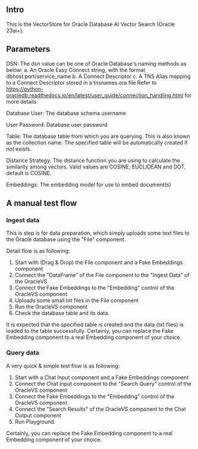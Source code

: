 ## Intro
This is the VectorStore for Oracle Database AI Vector Search (Oracle 23ai+).

## Parameters 
DSN: The dsn value can be one of Oracle Database's naming methods as below:
     a. An Oracle Easy Connect string, with the format dbhost:port/service_name
     b. A Connect Descriptor
     c. A TNS Alias mapping to a Connect Descriptor stored in a tnsnames.ora file
    Refer to https://python-oracledb.readthedocs.io/en/latest/user_guide/connection_handling.html for more details

Database User: The database schema username

User Password: Database user password

Table: The database table from which you are querying. This is also known as the collection name. The specified table will be automatically created if not exists.

Distance Strategy: The distance function you are using to calculate the similarity among vectors. Valid values are COSINE, EUCLIDEAN and DOT, default is COSINE.

Embeddings: The embedding model for use to embed document(s)


## A manual test flow

### Ingest data

This is step is for data preparation, which simply uploads some text files to the Oracle database using the "File" component. 

Detail flow is as following:

1. Start with (Drag & Drop) the File component and a Fake Embeddings component
2. Connect the "DataFrame" of the File component to the "Ingest Data" of the OracleVS
3. Connect the Fake Embeddings to the "Embedding" control of the OracleVS component
4. Uploads some small txt files in the File component
5. Run the OracleVS component
6. Check the database table and its data. 

It is expected that the specified table is created and the data (txt files) is loaded to the table successfully. Certainly, you can replace the Fake Embedding component to a real Embedding component of your choice. 

### Query data

A very quick & simple test flow is as following:

1. Start with a Chat Input component and a Fake Embeddings component
2. Connect the Chat Input component to the "Search Query" control of the OracleVS component
3. Connect the Fake Embeddings to the "Embedding" control of the OracleVS component
4. Connect the "Search Results" of the OracleVS component to the Chat Output component
5. Run Playground.

Certainly, you can replace the Fake Embedding component to a real Embedding component of your choice. 
